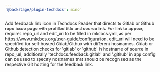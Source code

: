 ```yaml
---
'@backstage/plugin-techdocs': minor
---
```


Add feedback link icon in Techdocs Reader that directs to Gitlab or Github repo issue page with prefilled title and source link.
For link to appear, requires repo_url and edit_uri to be filled in mkdocs.yml, as per https://www.mkdocs.org/user-guide/configuration. edit_uri will need to be specified for self-hosted Gitlab/Github with different hostnames.
Gitlab or Github detection checks for 'gitlab' or 'github' in hostname of source in repo_url;
additionally 'techdocs.feedback.gitlab' and '.github' in app config can be used to specify hostnames that should be recognised as the respective Git hosting for the feedback link.
